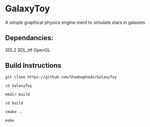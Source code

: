# GalaxyToy
A simple graphical physics engine ment to simulate stars in galaxies

## Dependancies:
SDL2
SDL_ttf
OpenGL

## Build Instructions
`git clone https://github.com/Shadowphade/GalaxyToy`

`cd GalaxyToy`

`mkdir build`

`cd build`

`cmake ..`

`make`

